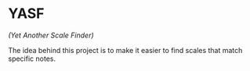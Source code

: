 # YASF

_(Yet Another Scale Finder)_

The idea behind this project is to make it easier to find
scales that match specific notes.
